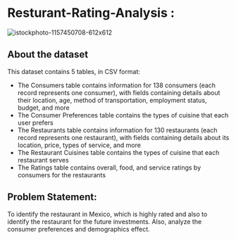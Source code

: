 # Resturant-Rating-Analysis :
![istockphoto-1157450708-612x612](https://user-images.githubusercontent.com/98810351/210957506-bae17bd2-02be-43b1-bb8e-d850e25db922.jpg)
 ## About the dataset
   This dataset contains  5 tables, in CSV format:

- The Consumers table contains information for 138 consumers (each record represents one consumer), with fields containing details about their 
  location, age, method of transportation, employment status, budget, and more
- The Consumer Preferences table contains the types of cuisine that each user prefers
- The Restaurants table contains information for 130 restaurants (each record represents one restaurant), with fields containing details about its location, price, types of service, and more
- The Restaurant Cuisines table contains the types of cuisine that each restaurant serves
- The Ratings table contains overall, food, and service ratings by consumers for the restaurants
## Problem Statement: 
   To identify the restaurant in Mexico, which is highly rated and also to identify the restaurant for the future investments.
   Also, analyze the consumer preferences and demographics effect.
